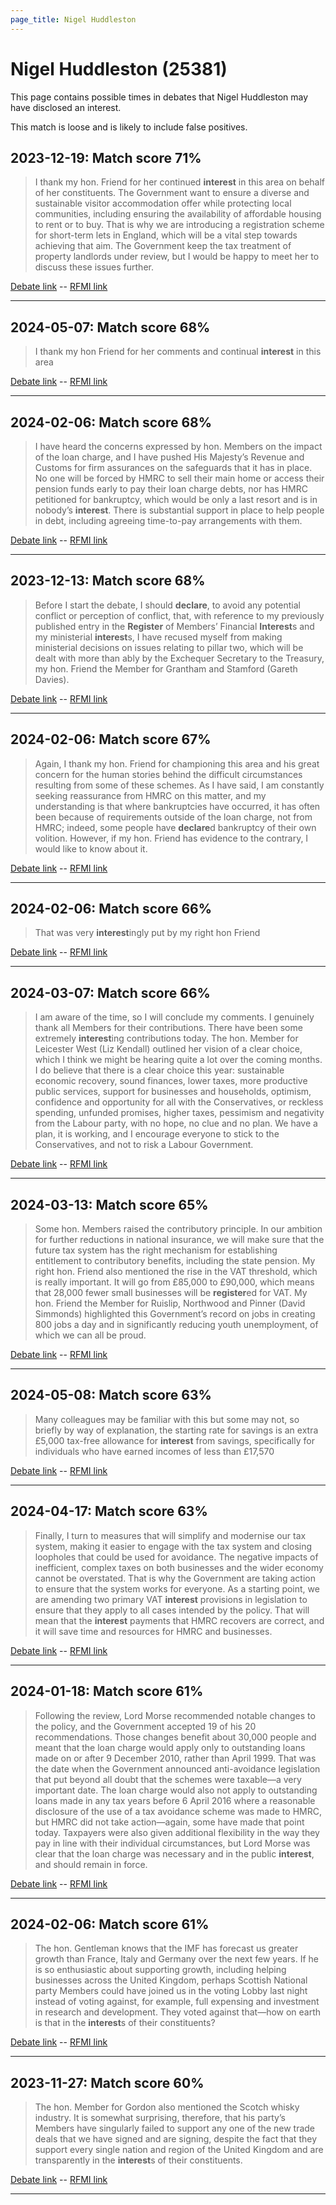 ```yaml
---
page_title: Nigel Huddleston
---
```


# Nigel Huddleston  (25381)

This page contains possible times in debates that Nigel Huddleston may have disclosed an interest.

This match is loose and is likely to include false positives. 



## 2023-12-19: Match score 71%

>I thank my hon. Friend for her continued **interest** in this area on behalf of her constituents. The Government want to ensure a diverse and sustainable visitor accommodation offer while protecting local communities, including ensuring the availability of affordable housing to rent or to buy. That is why we are introducing a registration scheme for short-term lets in England, which will be a vital step towards achieving that aim. The Government keep the tax treatment of property landlords under review, but I would be happy to meet her to discuss these issues further.

[Debate link](https://www.theyworkforyou.com/debates/?id=2023-12-19b.1223.0)  --  [RFMI link](https://www.theyworkforyou.com/mp/25381/register)


---



## 2024-05-07: Match score 68%

>I thank my hon Friend for her comments and continual **interest** in this area

[Debate link](https://www.theyworkforyou.com/debates/?id=2024-05-07b.436.0)  --  [RFMI link](https://www.theyworkforyou.com/mp/25381/register)


---



## 2024-02-06: Match score 68%

>I have heard the concerns expressed by hon. Members on the impact of the loan charge, and I have pushed His Majesty’s Revenue and Customs for firm assurances on the safeguards that it has in place. No one will be forced by HMRC to sell their main home or access their pension funds early to pay their loan charge debts, nor has HMRC petitioned for bankruptcy, which would be only a last resort and is in nobody’s **interest**. There is substantial support in place to help people in debt, including agreeing time-to-pay arrangements with them.

[Debate link](https://www.theyworkforyou.com/debates/?id=2024-02-06c.105.5)  --  [RFMI link](https://www.theyworkforyou.com/mp/25381/register)


---



## 2023-12-13: Match score 68%

>Before I start the debate, I should **declare**, to avoid any potential conflict or perception of conflict, that, with reference to my previously published entry in the **Register** of Members’ Financial **Interest**s and my ministerial **interest**s, I have recused myself from making ministerial decisions on issues relating to pillar two, which will be dealt with more than ably by the Exchequer Secretary to the Treasury, my hon. Friend the Member for Grantham and Stamford (Gareth Davies).

[Debate link](https://www.theyworkforyou.com/debates/?id=2023-12-13c.923.3)  --  [RFMI link](https://www.theyworkforyou.com/mp/25381/register)


---



## 2024-02-06: Match score 67%

>Again, I thank my hon. Friend for championing this area and his great concern for the human stories behind the difficult circumstances resulting from some of these schemes. As I have said, I am constantly seeking reassurance from HMRC on this matter, and my understanding is that where bankruptcies have occurred, it has often been because of requirements outside of the loan charge, not from HMRC; indeed, some people have **declare**d bankruptcy of their own volition. However, if my hon. Friend has evidence to the contrary, I would like to know about it.

[Debate link](https://www.theyworkforyou.com/debates/?id=2024-02-06c.105.7)  --  [RFMI link](https://www.theyworkforyou.com/mp/25381/register)


---



## 2024-02-06: Match score 66%

>That was very **interest**ingly put by my right hon Friend

[Debate link](https://www.theyworkforyou.com/debates/?id=2024-02-06c.112.8)  --  [RFMI link](https://www.theyworkforyou.com/mp/25381/register)


---



## 2024-03-07: Match score 66%

>I am aware of the time, so I will conclude my comments. I genuinely thank all Members for their contributions. There have been some extremely **interest**ing contributions today. The hon. Member for Leicester West (Liz Kendall) outlined her vision of a clear choice, which I think we might be hearing quite a lot over the coming months. I do believe that there is a clear choice this year: sustainable economic recovery, sound finances, lower taxes, more productive public services, support for businesses and households, optimism, confidence and opportunity for all with the Conservatives, or reckless spending, unfunded promises, higher taxes, pessimism and negativity from the Labour party, with no hope, no clue and no plan. We have a plan, it is working, and I encourage everyone to stick to the Conservatives, and not to risk a Labour Government.

[Debate link](https://www.theyworkforyou.com/debates/?id=2024-03-07c.1066.5)  --  [RFMI link](https://www.theyworkforyou.com/mp/25381/register)


---



## 2024-03-13: Match score 65%

>Some hon. Members raised the contributory principle. In our ambition for further reductions in national insurance, we will make sure that the future tax system has the right mechanism for establishing entitlement to contributory benefits, including the state pension. My right hon. Friend also mentioned the rise in the VAT threshold, which is really important. It will go from £85,000 to £90,000, which means that 28,000 fewer small businesses will be **register**ed for VAT. My hon. Friend the Member for Ruislip, Northwood and Pinner (David Simmonds) highlighted this Government’s record on jobs in creating 800 jobs a day and in significantly reducing youth unemployment, of which we can all be proud.

[Debate link](https://www.theyworkforyou.com/debates/?id=2024-03-13b.365.1)  --  [RFMI link](https://www.theyworkforyou.com/mp/25381/register)


---



## 2024-05-08: Match score 63%

>Many colleagues may be familiar with this but some may not, so briefly by way of explanation, the starting rate for savings is an extra £5,000 tax-free allowance for **interest** from savings, specifically for individuals who have earned incomes of less than £17,570

[Debate link](https://www.theyworkforyou.com/debates/?id=2024-05-08c.607.3)  --  [RFMI link](https://www.theyworkforyou.com/mp/25381/register)


---



## 2024-04-17: Match score 63%

>Finally, I turn to measures that will simplify and modernise our tax system, making it easier to engage with the tax system and closing loopholes that could be used for avoidance. The negative impacts of inefficient, complex taxes on both businesses and the wider economy cannot be overstated. That is why the Government are taking action to ensure that the system works for everyone. As a starting point, we are amending two primary VAT **interest** provisions in legislation to ensure that they apply to all cases intended by the policy. That will mean that the **interest** payments that HMRC recovers are correct, and it will save time and resources for HMRC and businesses.

[Debate link](https://www.theyworkforyou.com/debates/?id=2024-04-17d.376.5)  --  [RFMI link](https://www.theyworkforyou.com/mp/25381/register)


---



## 2024-01-18: Match score 61%

>Following the review, Lord Morse recommended notable changes to the policy, and the Government accepted 19 of his 20 recommendations. Those changes benefit about 30,000 people and meant that the loan charge would apply only to outstanding loans made on or after 9 December 2010, rather than April 1999. That was the date when the Government announced anti-avoidance legislation that put beyond all doubt that the schemes were taxable—a very important date. The loan charge would also not apply to outstanding loans made in any tax years before 6 April 2016 where a reasonable disclosure of the use of a tax avoidance scheme was made to HMRC, but HMRC did not take action—again, some have made that point today. Taxpayers were also given additional flexibility in the way they pay in line with their individual circumstances, but Lord Morse was clear that the loan charge was necessary and in the public **interest**, and should remain in force.

[Debate link](https://www.theyworkforyou.com/debates/?id=2024-01-18d.1097.0)  --  [RFMI link](https://www.theyworkforyou.com/mp/25381/register)


---



## 2024-02-06: Match score 61%

>The hon. Gentleman knows that the IMF has forecast us greater growth than France, Italy and Germany over the next few years. If he is so enthusiastic about supporting growth, including helping  businesses across the United Kingdom, perhaps Scottish National party Members could have joined us in the voting Lobby last night instead of voting against, for example, full expensing and investment in research and development. They voted against that—how on earth is that in the **interest**s of their constituents?

[Debate link](https://www.theyworkforyou.com/debates/?id=2024-02-06c.103.8)  --  [RFMI link](https://www.theyworkforyou.com/mp/25381/register)


---



## 2023-11-27: Match score 60%

>The hon. Member for Gordon also mentioned the Scotch whisky industry. It is somewhat surprising, therefore, that his party’s Members have singularly failed to support any one of the new trade deals that we have signed and are signing, despite the fact that they support every single nation and region of the United Kingdom and are transparently in the **interest**s of their constituents.

[Debate link](https://www.theyworkforyou.com/debates/?id=2023-11-27a.653.2)  --  [RFMI link](https://www.theyworkforyou.com/mp/25381/register)


---

